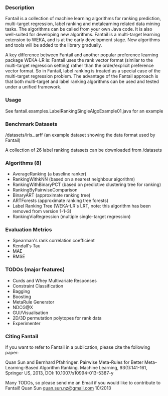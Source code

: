 ### Description

Fantail is a collection of machine learning algorithms for ranking prediction, multi-target regression, label ranking and metalearning related data mining tasks. The algorithms can be called from your own Java code. It is also well-suited for developing new algorithms. Fantail is a multi-target learning extension to WEKA, and is at the early development stage. New algorithms and tools will be added to the library gradually.

A key difference between Fantail and another popular preference learning package WEKA-LR is: Fantail uses the rank vector format (similar to the multi-target regression setting) rather than the order/explicit preference vector format. So in Fantail, label ranking is treated as a special case of the multi-target regression problem. The advantage of the Fantail approach is that both multi-target and label ranking algorithms can be used and tested under a unified framework.

### Usage

See fantail.examples.LabelRankingSingleAlgoExample01.java for an example

### Benchmark Datasets

/datasets/iris_.arff (an example dataset showing the data format used by Fantail) 

A collection of 26 label ranking datasets can be downloaded from /datasets

### Algorithms (8)

* AverageRanking (a baseline ranker)
* RankingWithkNN (based on a nearest neighbour algorithm)
* RankingWithBinaryPCT (based on predictive clustering tree for ranking)
* RankingByPairwiseComparison
* BinaryART (approximate ranking tree)
* ARTForests (approximate ranking tree forests)
* Label Ranking Tree (WEKA-LR's LRT, note: this algorithm has been removed from version 1-1-3)
* RankingViaRegression (multiple single-target regression)

### Evaluation Metrics

* Spearman's rank correlation coefficient
* Kendall's Tau
* MAE
* RMSE

### TODOs (major features)

* Curds and Whey Multivariate Responses
* Constraint Classification
* Bagging
* Boosting
* MetaRule Generator
* NDCG@X
* GUI/Visualisation
* 2D/3D permutation polytopes for rank data
* Experimenter

### Citing Fantail

If you want to refer to Fantail in a publication, please cite the following paper: 

Quan Sun and Bernhard Pfahringer. Pairwise Meta-Rules for Better Meta-Learning-Based Algorithm Ranking. Machine Learning, 93(1):141-161, Springer US, 2013, DOI: 10.1007/s10994-013-5387-y

Many TODOs, so please send me an Email if you would like to contribute to Fantail!
Quan Sun quan.sun.nz@gmail.com 
10/2013 
